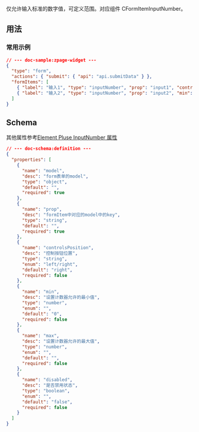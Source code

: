 仅允许输入标准的数字值，可定义范围。对应组件 CFormItemInputNumber。

## 用法

### 常用示例

```json
// --- doc-sample:zpage-widget ---
{
  "type": "form",
  "actions": { "submit": { "api": "api.submitData" } },
  "formItems": [
    { "label": "输入1", "type": "inputNumber", "prop": "input1", "controlsPosition": "left", "required": true },
    { "label": "输入2", "type": "inputNumber", "prop": "input2", "min": 1, "max": 10 }
  ]
}
```

## Schema

其他属性参考<a href="https://element-plus.gitee.io/zh-CN/component/input-number.html" target="_blank">Element Pluse InputNumber 属性</a>

```json
// --- doc-schema:definition ---
{
  "properties": [
    {
      "name": "model",
      "desc": "form表单的model",
      "type": "object",
      "default": "",
      "required": true
    },
    {
      "name": "prop",
      "desc": "formItem中对应的model中的key",
      "type": "string",
      "default": "",
      "required": true
    },
    {
      "name": "controlsPosition",
      "desc": "控制按钮位置",
      "type": "string",
      "enum": "left/right",
      "default": "right",
      "required": false
    },
    {
      "name": "min",
      "desc": "设置计数器允许的最小值",
      "type": "number",
      "enum": "",
      "default": "0",
      "required": false
    },
    {
      "name": "max",
      "desc": "设置计数器允许的最大值",
      "type": "number",
      "enum": "",
      "default": "",
      "required": false
    },
    {
      "name": "disabled",
      "desc": "是否禁用状态",
      "type": "boolean",
      "enum": "",
      "default": "false",
      "required": false
    }
  ]
}
```
